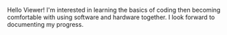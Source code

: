 Hello Viewer! I'm interested in learning the basics of coding then becoming comfortable with using software and hardware together. I look forward to documenting my progress. 
